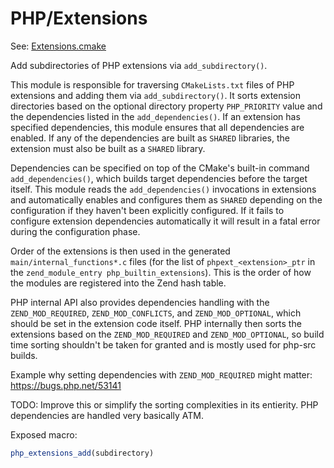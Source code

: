 # PHP/Extensions

See: [Extensions.cmake](https://github.com/petk/php-build-system/tree/master/cmake/cmake/modules/PHP/Extensions.cmake)

Add subdirectories of PHP extensions via `add_subdirectory()`.

This module is responsible for traversing `CMakeLists.txt` files of PHP
extensions and adding them via `add_subdirectory()`. It sorts extension
directories based on the optional directory property `PHP_PRIORITY` value and
the dependencies listed in the `add_dependencies()`. If an extension has
specified dependencies, this module ensures that all dependencies are enabled.
If any of the dependencies are built as `SHARED` libraries, the extension must
also be built as a `SHARED` library.

Dependencies can be specified on top of the CMake's built-in command
`add_dependencies()`, which builds target dependencies before the target itself.
This module reads the `add_dependencies()` invocations in extensions and
automatically enables and configures them as `SHARED` depending on the
configuration if they haven't been explicitly configured. If it fails to
configure extension dependencies automatically it will result in a fatal error
during the configuration phase.

Order of the extensions is then used in the generated
`main/internal_functions*.c` files (for the list of `phpext_<extension>_ptr` in
the `zend_module_entry php_builtin_extensions`). This is the order of how the
modules are registered into the Zend hash table.

PHP internal API also provides dependencies handling with the
`ZEND_MOD_REQUIRED`, `ZEND_MOD_CONFLICTS`, and `ZEND_MOD_OPTIONAL`, which should
be set in the extension code itself. PHP internally then sorts the extensions
based on the `ZEND_MOD_REQUIRED` and `ZEND_MOD_OPTIONAL`, so build time sorting
shouldn't be taken for granted and is mostly used for php-src builds.

Example why setting dependencies with `ZEND_MOD_REQUIRED` might matter:
https://bugs.php.net/53141

TODO: Improve this or simplify the sorting complexities in its entierity. PHP
dependencies are handled very basically ATM.

Exposed macro:

```cmake
php_extensions_add(subdirectory)
```
